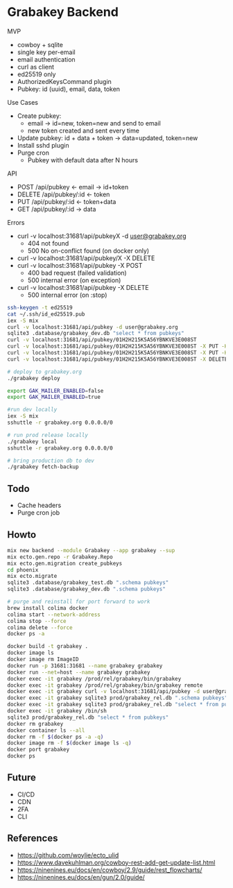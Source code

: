 # Grabakey Backend

MVP

- cowboy + sqlite
- single key per-email
- email authentication
- curl as client
- ed25519 only
- AuthorizedKeysCommand plugin
- Pubkey: id (uuid), email, data, token

Use Cases

- Create pubkey: 
  - email -> id=new, token=new and send to email 
  - new token created and sent every time
- Update pubkey: id + data + token -> data=updated, token=new
- Install sshd plugin
- Purge cron
  - Pubkey with default data after N hours

API

- POST /api/pubkey <- email -> id+token
- DELETE /api/pubkey/:id <- token
- PUT /api/pubkey/:id <- token+data
- GET /api/pubkey/:id -> data

Errors

- curl -v localhost:31681/api/pubkeyX -d user@grabakey.org
  - 404 not found
  - 500 No on-conflict found (on docker only)
- curl -v localhost:31681/api/pubkey/X -X DELETE
- curl -v localhost:31681/api/pubkey -X POST
  - 400 bad request (failed validation)
  - 500 internal error (on exception)
- curl -v localhost:31681/api/pubkey -X DELETE
  - 500 internal error (on :stop)

```bash
ssh-keygen -t ed25519
cat ~/.ssh/id_ed25519.pub
iex -S mix
curl -v localhost:31681/api/pubkey -d user@grabakey.org
sqlite3 .database/grabakey_dev.db "select * from pubkeys"
curl -v localhost:31681/api/pubkey/01H2H215K5A56YBNKVE3E008ST
curl -v localhost:31681/api/pubkey/01H2H215K5A56YBNKVE3E008ST -X PUT -H "Gak-Token: 01H2H215K5JXZ7HFMT8EA96RHY" -d "UPDATED"
curl -v localhost:31681/api/pubkey/01H2H215K5A56YBNKVE3E008ST -X PUT -H "Gak-Token: 01H2H215K5JXZ7HFMT8EA96RHY" -d @$HOME/.ssh/id_ed25519.pub
curl -v localhost:31681/api/pubkey/01H2H215K5A56YBNKVE3E008ST -X DELETE -H "Gak-Token: 01H2H1WV7SMEJR4E19HY7S0J38"

# deploy to grabakey.org
./grabakey deploy

export GAK_MAILER_ENABLED=false
export GAK_MAILER_ENABLED=true

#run dev locally
iex -S mix
sshuttle -r grabakey.org 0.0.0.0/0

# run prod release locally
./grabakey local
sshuttle -r grabakey.org 0.0.0.0/0

# bring production db to dev
./grabakey fetch-backup
```

## Todo

- Cache headers
- Purge cron job

## Howto

```bash
mix new backend --module Grabakey --app grabakey --sup
mix ecto.gen.repo -r Grabakey.Repo
mix ecto.gen.migration create_pubkeys
cd phoenix
mix ecto.migrate
sqlite3 .database/grabakey_test.db ".schema pubkeys"
sqlite3 .database/grabakey_dev.db ".schema pubkeys"

# purge and reinstall for port forward to work
brew install colima docker 
colima start --network-address
colima stop --force
colima delete --force
docker ps -a

docker build -t grabakey .
docker image ls
docker image rm ImageID
docker run -p 31681:31681 --name grabakey grabakey
docker run --net=host --name grabakey grabakey
docker exec -it grabakey /prod/rel/grabakey/bin/grabakey
docker exec -it grabakey /prod/rel/grabakey/bin/grabakey remote
docker exec -it grabakey curl -v localhost:31681/api/pubkey -d user@grabakey.org
docker exec -it grabakey sqlite3 prod/grabakey_rel.db ".schema pubkeys"
docker exec -it grabakey sqlite3 prod/grabakey_rel.db "select * from pubkeys"
docker exec -it grabakey /bin/sh
sqlite3 prod/grabakey_rel.db "select * from pubkeys"
docker rm grabakey
docker container ls --all
docker rm -f $(docker ps -a -q)
docker image rm -f $(docker image ls -q)
docker port grabakey
docker ps
```

## Future

- CI/CD
- CDN
- 2FA
- CLI

## References

- https://github.com/woylie/ecto_ulid
- https://www.davekuhlman.org/cowboy-rest-add-get-update-list.html
- https://ninenines.eu/docs/en/cowboy/2.9/guide/rest_flowcharts/
- https://ninenines.eu/docs/en/gun/2.0/guide/
